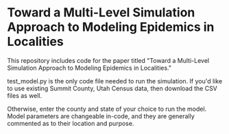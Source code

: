 # Toward a Multi-Level Simulation Approach to Modeling Epidemics in Localities

This repository includes code for the paper titled "Toward a Multi-Level Simulation Approach to Modeling Epidemics in Localities."

test_model.py is the only code file needed to run the simulation.  If you'd like to use existing Summit County, Utah Census data, then download the CSV files as well.

Otherwise, enter the county and state of your choice to run the model.  Model parameters are changeable in-code, and they are generally commented as to their location and purpose.
